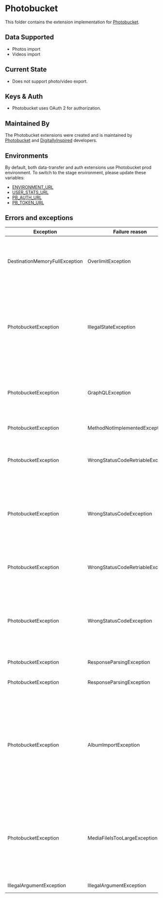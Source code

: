 # Photobucket

This folder contains the extension implementation for [Photobucket](https://photobucket.com).

## Data Supported

- Photos import
- Videos import

## Current State

- Does not support photo/video export.

## Keys & Auth

- Photobucket uses OAuth 2 for authorization.

## Maintained By

The Photobucket extensions were created and is maintained by
[Photobucket](https://photobucket.com) and [DigitallyInspired](https://di.uk) developers.

## Environments

By default, both data-transfer and auth extensions use Photobucket prod environment. To switch to the stage environment, please update these variables:
- [ENVIRONMENT_URL](./src/main/java/org/datatransferproject/transfer/photobucket/data/PhotobucketConstants.java#L20)
- [USER_STATS_URL](./src/main/java/org/datatransferproject/transfer/photobucket/data/PhotobucketConstants.java#L41)
- [PB_AUTH_URL](../../auth/portability-auth-photobucket/src/main/java/org/datatransferproject/auth/photobucket/PhotobucketOAuthConfig.java#L32)
- [PB_TOKEN_URL](../../auth/portability-auth-photobucket/src/main/java/org/datatransferproject/auth/photobucket/PhotobucketOAuthConfig.java#L33)

## Errors and exceptions

| Exception                      | Failure reason                    | Message       | Explanation   | Notes        |
| -------------------------------| --------------------------------- | ------------- | ------------- |------------- |
| DestinationMemoryFullException | OverlimitException                | User reached his limits, unable to proceed with data import.  | Critical, unable to migrate content as user reached its limits on PB side| |
| PhotobucketException           | IllegalStateException             | Unable to get input stream for image %image_title%  | No valid stream was provided, unable to import particular image file | Need to consider whether we need to migrate rest of content or not. For now import will be stopped |
| PhotobucketException           | GraphQLException                  | Empty response body was provided by GQL server | Back end issue, no valid response was provided. Retry can be applied. | |
| PhotobucketException           | MethodNotImplementedException     | PhotobucketPhotosExporter is not implemented yet, unable to export data. | Data export if not supported | |
| PhotobucketException           | WrongStatusCodeRetriableException | GQL server provided response code >= 500. | Wrong response code provided by back end. Retry can be applied. | |
| PhotobucketException           | WrongStatusCodeException          | Wrong status code=[%code%] provided by GQL server for jobId=[%jobId%] | Wrong response code, most probably retry won't help, as with the same data result is idempotent |
| PhotobucketException           | WrongStatusCodeRetriableException | REST server provided response code >= 500. | Wrong response code provided by back end. Retry can be applied. | |
| PhotobucketException           | WrongStatusCodeException          | Wrong status code=[%code%] provided by REST server for jobId=[%jobId%] | Wrong response code, most probably retry won't help, as with the same data result is idempotent |
| PhotobucketException           | ResponseParsingException          | Unable to process GQL response to get root album id | Parsing error, retry won't help | |
| PhotobucketException           | ResponseParsingException          | Unable to process REST response to get user stats | Parsing error, retry won't help | |
| PhotobucketException           | AlbumImportException              | Album was not created | Thrown in case of BE failure when unable to create album | Critical only while top level album creation. If any other album was not created, images will migrate to top level album |
| PhotobucketException           | MediaFileIsTooLargeException      | [%media_title%] media file is too large, unable to import" | File is too big. Current limit for video file is 500mb, for image - 50mb | Need to consider whether we need to migrate rest of content or not. For now import will be stopped |
| IllegalArgumentException       | IllegalArgumentException          | Wrong token instance | Provided token is null | |
